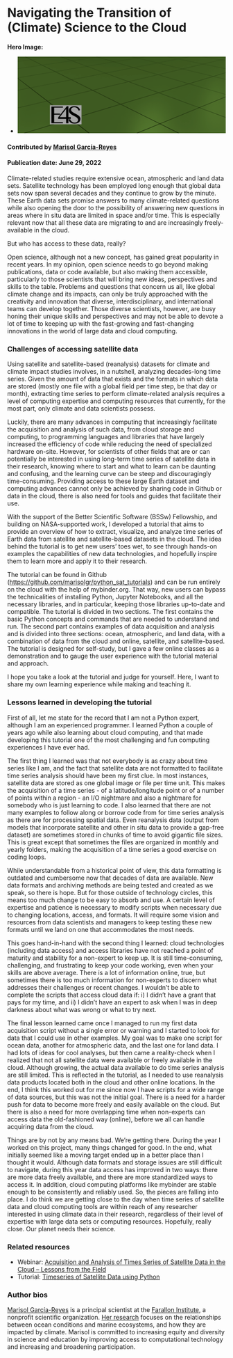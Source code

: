 # Navigating the Transition of (Climate) Science to the Cloud

**Hero Image:**

- <img src='../../images/Blog_2206_AE4s_A.png' />

#### Contributed by [Marisol García-Reyes](https://github.com/marisolgr)

#### Publication date: June 29, 2022

Climate-related studies require extensive ocean, atmospheric and land data sets. Satellite technology has been employed long enough that global data sets now span several decades and they continue to grow by the minute. These Earth data sets promise answers to many climate-related questions while also opening the door to the possibility of answering new questions in areas where in situ data are limited in space and/or time. This is especially relevant now that all these data are migrating to and are increasingly freely-available in the cloud.

But who has access to these data, really?

Open science, although not a new concept, has gained great popularity in recent years. In my opinion, open science needs to go beyond making publications, data or code available, but also making them accessible, particularly to those scientists that will bring new ideas, perspectives and skills to the table. Problems and questions that concern us all, like global climate change and its impacts, can only be truly approached with the creativity and innovation that diverse, interdisciplinary, and international teams can develop together. Those diverse scientists, however, are busy honing their unique skills and perspectives and may not be able to devote a lot of time to keeping up with the fast-growing and fast-changing innovations in the world of large data and cloud computing.

### Challenges of accessing satellite data

Using satellite and satellite-based (reanalysis) datasets for climate and climate impact studies involves, in a nutshell, analyzing decades-long time series. Given the amount of data that exists and the formats in which data are stored (mostly one file with a global field per time step, be that day or month), extracting time series to perform climate-related analysis requires a level of computing expertise and computing resources that currently, for the most part, only climate and data scientists possess.

Luckily, there are many advances in computing that increasingly facilitate the acquisition and analysis of such data, from cloud storage and computing, to programming languages and libraries that have largely increased the efficiency of code while reducing the need of specialized hardware on-site. However, for scientists of other fields that are or can potentially be interested in using long-term time series of satellite data in their research, knowing where to start and what to learn can be daunting and confusing, and the learning curve can be steep and discouragingly time-consuming. Providing access to these large Earth dataset and computing advances cannot only be achieved by sharing code in Github or data in the cloud, there is also need for tools and guides that facilitate their use.

With the support of the Better Scientific Software (BSSw) Fellowship, and building on NASA-supported work, I developed a tutorial that aims to provide an overview of how to extract, visualize, and analyze time series of Earth data from satellite and satellite-based datasets in the cloud. The idea behind the tutorial is to get new users’ toes wet, to see through hands-on examples the capabilities of new data technologies, and hopefully inspire them to learn more and apply it to their research.

The tutorial can be found in Github (<https://github.com/marisolgr/python_sat_tutorials>) and can be run entirely on the cloud with the help of mybinder.org. That way, new users can bypass the technicalities of installing Python, Jupyter Notebooks, and all the necessary libraries, and in particular, keeping those libraries up-to-date and compatible. The tutorial is divided in two sections. The first contains the basic Python concepts and commands that are needed to understand and run. The second part contains examples of data acquisition and analysis and is divided into three sections: ocean, atmospheric, and land data, with a combination of data from the cloud and online, satellite, and satellite-based. The tutorial is designed for self-study, but I gave a few online classes as a demonstration and to gauge the user experience with the tutorial material and approach.

I hope you take a look at the tutorial and judge for yourself. Here, I want to share my own learning experience while making and teaching it.

### Lessons learned in developing the tutorial

First of all, let me state for the record that I am not a Python expert, although I am an experienced programmer. I learned Python a couple of years ago while also learning about cloud computing, and that made developing this tutorial one of the most challenging and fun computing experiences I have ever had.

The first thing I learned was that not everybody is as crazy about time series like I am, and the fact that satellite data are not formatted to facilitate time series analysis should have been my first clue. In most instances, satellite data are stored as one global image or file per time unit. This makes the acquisition of a time series - of a latitude/longitude point or of a number of points within a region - an I/O nightmare and also a nightmare for somebody who is just learning to code. I also learned that there are not many examples to follow along or borrow code from for time series analysis as there are for processing spatial data. Even reanalysis data (output from models that incorporate satellite and other in situ data to provide a gap-free dataset) are sometimes stored in chunks of time to avoid gigantic file sizes. This is great except that sometimes the files are organized in monthly and yearly folders, making the acquisition of a time series a good exercise on coding loops.

While understandable from a historical point of view, this data formatting is outdated and cumbersome now that decades of data are available. New data formats and archiving methods are being tested and created as we speak, so there is hope. But for those outside of technology circles, this means too much change to be easy to absorb and use. A certain level of expertise and patience is necessary to modify scripts when necessary due to changing locations, access, and formats. It will require some vision and resources from data scientists and managers to keep testing these new formats until we land on one that accommodates the most needs.

This goes hand-in-hand with the second thing I learned: cloud technologies (including data access) and access libraries have not reached a point of maturity and stability for a non-expert to keep up. It is still time-consuming, challenging, and frustrating to keep your code working, even when your skills are above average. There is a lot of information online, true, but sometimes there is too much information for non-experts to discern what addresses their challenges or recent changes. I wouldn’t be able to complete the scripts that access cloud data if: i) I didn’t have a grant that pays for my time, and ii) I didn’t have an expert to ask when I was in deep darkness about what was wrong or what to try next.

The final lesson learned came once I managed to run my first data acquisition script without a single error or warning and I started to look for data that I could use in other examples. My goal was to make one script for ocean data, another for atmospheric data, and the last one for land data. I had lots of ideas for cool analyses, but then came a reality-check when I realized that not all satellite data were available or freely available in the cloud. Although growing, the actual data available to do time series analysis are still limited. This is reflected in the tutorial, as I needed to use reanalysis data products located both in the cloud and other online locations. In the end, I think this worked out for me since now I have scripts for a wide range of data sources, but this was not the initial goal. There is a need for a harder push for data to become more freely and easily available on the cloud. But there is also a need for more overlapping time when non-experts can access data the old-fashioned way (online), before we all can handle acquiring data from the cloud.

Things are by not by any means bad. We’re getting there. During the year I worked on this project, many things changed for good. In the end, what initially seemed like a moving target ended up in a better place than I thought it would. Although data formats and storage issues are still difficult to navigate, during this year data access has improved in two ways: there are more data freely available, and there are more standardized ways to access it. In addition, cloud computing platforms like mybinder are stable enough to be consistently and reliably used. So, the pieces are falling into place. I do think we are getting close to the day when time series of satellite data and cloud computing tools are within reach of any researcher interested in using climate data in their research, regardless of their level of expertise with large data sets or computing resources. Hopefully, really close. Our planet needs their science.

### Related resources
* Webinar: [Acquisition and Analysis of Times Series of Satellite Data in the Cloud – Lessons from the Field](https://ideas-productivity.org/events/hpc-best-practices-webinars/#webinar063)
* Tutorial: [Timeseries of Satellite Data using Python](https://github.com/marisolgr/python_sat_tutorials)

### Author bios

[Marisol García-Reyes](https://github.com/marisolgr) is a principal scientist at the [Farallon Institute](http://www.faralloninstitute.org/), a nonprofit scientific organization. [Her research](http://www.faralloninstitute.org/marisol) focuses on the relationships between ocean conditions and marine ecosystems, and how they are impacted by climate. Marisol is committed to increasing equity and diversity in science and education by improving access to computational technology and increasing and broadening participation.

<!---
Publish: yes
Pinned: no
Topics: requirements, design, online learning
--->
